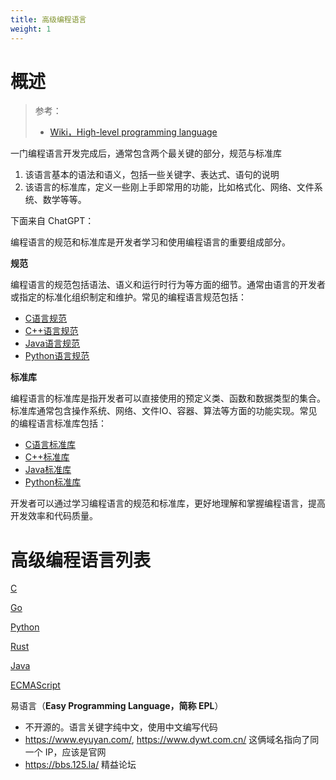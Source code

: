 ```yaml
---
title: 高级编程语言
weight: 1
---
```


# 概述

> 参考：
>
> - [Wiki，High-level programming language](https://en.wikipedia.org/wiki/High-level_programming_language)

一门编程语言开发完成后，通常包含两个最关键的部分，规范与标准库

1. 该语言基本的语法和语义，包括一些关键字、表达式、语句的说明
2. 该语言的标准库，定义一些刚上手即常用的功能，比如格式化、网络、文件系统、数学等等。

下面来自 ChatGPT：

编程语言的规范和标准库是开发者学习和使用编程语言的重要组成部分。

**规范**

编程语言的规范包括语法、语义和运行时行为等方面的细节。通常由语言的开发者或指定的标准化组织制定和维护。常见的编程语言规范包括：

- [C语言规范](https://www.iso.org/standard/74528.html)
- [C++语言规范](https://isocpp.org/std/the-standard)
- [Java语言规范](https://docs.oracle.com/javase/specs/)
- [Python语言规范](https://www.python.org/dev/peps/)

**标准库**

编程语言的标准库是指开发者可以直接使用的预定义类、函数和数据类型的集合。标准库通常包含操作系统、网络、文件IO、容器、算法等方面的功能实现。常见的编程语言标准库包括：

- [C语言标准库](https://en.cppreference.com/w/c)
- [C++标准库](https://en.cppreference.com/w/cpp)
- [Java标准库](https://docs.oracle.com/en/java/javase/13/docs/api/index.html)
- [Python标准库](https://docs.python.org/3/library/)

开发者可以通过学习编程语言的规范和标准库，更好地理解和掌握编程语言，提高开发效率和代码质量。

# 高级编程语言列表

[C](docs/2.编程/高级编程语言/C/C.md)

[Go](/docs/2.编程/高级编程语言/Go/Go.md)

[Python](docs/2.编程/高级编程语言/Python/Python.md)

[Rust](docs/2.编程/高级编程语言/Rust/Rust.md)

[Java](docs/2.编程/高级编程语言/Java/Java.md)

[ECMAScript](docs/2.编程/高级编程语言/ECMAScript/ECMAScript.md)

易语言（**Easy Programming Language，简称 EPL**）

- 不开源的。语言关键字纯中文，使用中文编写代码
- https://www.eyuyan.com/, https://www.dywt.com.cn/ 这俩域名指向了同一个 IP，应该是官网
- https://bbs.125.la/ 精益论坛

